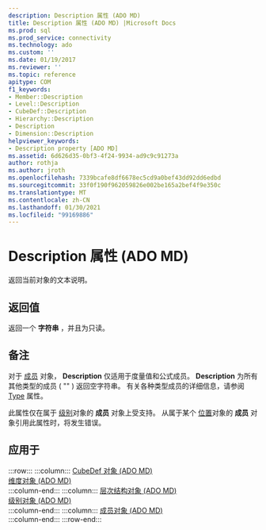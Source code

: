 ```yaml
---
description: Description 属性 (ADO MD)
title: Description 属性 (ADO MD) |Microsoft Docs
ms.prod: sql
ms.prod_service: connectivity
ms.technology: ado
ms.custom: ''
ms.date: 01/19/2017
ms.reviewer: ''
ms.topic: reference
apitype: COM
f1_keywords:
- Member::Description
- Level::Description
- CubeDef::Description
- Hierarchy::Description
- Description
- Dimension::Description
helpviewer_keywords:
- Description property [ADO MD]
ms.assetid: 6d626d35-0bf3-4f24-9934-ad9c9c91273a
author: rothja
ms.author: jroth
ms.openlocfilehash: 7339bcafe8df6678ec5cd9a0bef43dd92dd6edbd
ms.sourcegitcommit: 33f0f190f962059826e002be165a2bef4f9e350c
ms.translationtype: MT
ms.contentlocale: zh-CN
ms.lasthandoff: 01/30/2021
ms.locfileid: "99169886"
---
```

# <a name="description-property-ado-md"></a>Description 属性 (ADO MD)
返回当前对象的文本说明。  
  
## <a name="return-values"></a>返回值  
 返回一个 **字符串** ，并且为只读。  
  
## <a name="remarks"></a>备注  
 对于 [成员](./member-object-ado-md.md) 对象， **Description** 仅适用于度量值和公式成员。 **Description** 为所有其他类型的成员 ( "" ) 返回空字符串。 有关各种类型成员的详细信息，请参阅 [Type](./type-property-ado-md.md) 属性。  
  
 此属性仅在属于 [级别](./level-object-ado-md.md)对象的 **成员** 对象上受支持。 从属于某个 [位置](./position-object-ado-md.md)对象的 **成员** 对象引用此属性时，将发生错误。  
  
## <a name="applies-to"></a>应用于  

:::row:::
    :::column:::
        [CubeDef 对象 (ADO MD)](./cubedef-object-ado-md.md)  
        [维度对象 (ADO MD)](./dimension-object-ado-md.md)  
    :::column-end:::
    :::column:::
        [层次结构对象 (ADO MD)](./hierarchy-object-ado-md.md)  
        [级别对象 (ADO MD)](./level-object-ado-md.md)  
    :::column-end:::
    :::column:::
        [成员对象 (ADO MD)](./member-object-ado-md.md)  
    :::column-end:::
:::row-end:::